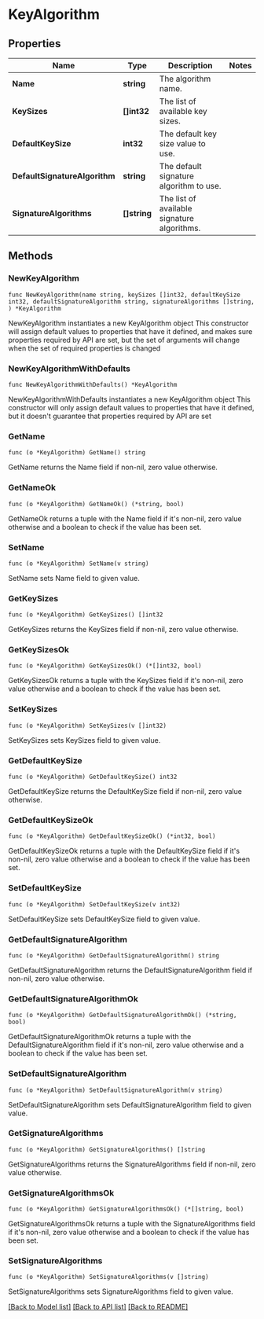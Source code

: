 # KeyAlgorithm

## Properties

Name | Type | Description | Notes
------------ | ------------- | ------------- | -------------
**Name** | **string** | The algorithm name. | 
**KeySizes** | **[]int32** | The list of available key sizes. | 
**DefaultKeySize** | **int32** | The default key size value to use. | 
**DefaultSignatureAlgorithm** | **string** | The default signature algorithm to use. | 
**SignatureAlgorithms** | **[]string** | The list of available signature algorithms. | 

## Methods

### NewKeyAlgorithm

`func NewKeyAlgorithm(name string, keySizes []int32, defaultKeySize int32, defaultSignatureAlgorithm string, signatureAlgorithms []string, ) *KeyAlgorithm`

NewKeyAlgorithm instantiates a new KeyAlgorithm object
This constructor will assign default values to properties that have it defined,
and makes sure properties required by API are set, but the set of arguments
will change when the set of required properties is changed

### NewKeyAlgorithmWithDefaults

`func NewKeyAlgorithmWithDefaults() *KeyAlgorithm`

NewKeyAlgorithmWithDefaults instantiates a new KeyAlgorithm object
This constructor will only assign default values to properties that have it defined,
but it doesn't guarantee that properties required by API are set

### GetName

`func (o *KeyAlgorithm) GetName() string`

GetName returns the Name field if non-nil, zero value otherwise.

### GetNameOk

`func (o *KeyAlgorithm) GetNameOk() (*string, bool)`

GetNameOk returns a tuple with the Name field if it's non-nil, zero value otherwise
and a boolean to check if the value has been set.

### SetName

`func (o *KeyAlgorithm) SetName(v string)`

SetName sets Name field to given value.


### GetKeySizes

`func (o *KeyAlgorithm) GetKeySizes() []int32`

GetKeySizes returns the KeySizes field if non-nil, zero value otherwise.

### GetKeySizesOk

`func (o *KeyAlgorithm) GetKeySizesOk() (*[]int32, bool)`

GetKeySizesOk returns a tuple with the KeySizes field if it's non-nil, zero value otherwise
and a boolean to check if the value has been set.

### SetKeySizes

`func (o *KeyAlgorithm) SetKeySizes(v []int32)`

SetKeySizes sets KeySizes field to given value.


### GetDefaultKeySize

`func (o *KeyAlgorithm) GetDefaultKeySize() int32`

GetDefaultKeySize returns the DefaultKeySize field if non-nil, zero value otherwise.

### GetDefaultKeySizeOk

`func (o *KeyAlgorithm) GetDefaultKeySizeOk() (*int32, bool)`

GetDefaultKeySizeOk returns a tuple with the DefaultKeySize field if it's non-nil, zero value otherwise
and a boolean to check if the value has been set.

### SetDefaultKeySize

`func (o *KeyAlgorithm) SetDefaultKeySize(v int32)`

SetDefaultKeySize sets DefaultKeySize field to given value.


### GetDefaultSignatureAlgorithm

`func (o *KeyAlgorithm) GetDefaultSignatureAlgorithm() string`

GetDefaultSignatureAlgorithm returns the DefaultSignatureAlgorithm field if non-nil, zero value otherwise.

### GetDefaultSignatureAlgorithmOk

`func (o *KeyAlgorithm) GetDefaultSignatureAlgorithmOk() (*string, bool)`

GetDefaultSignatureAlgorithmOk returns a tuple with the DefaultSignatureAlgorithm field if it's non-nil, zero value otherwise
and a boolean to check if the value has been set.

### SetDefaultSignatureAlgorithm

`func (o *KeyAlgorithm) SetDefaultSignatureAlgorithm(v string)`

SetDefaultSignatureAlgorithm sets DefaultSignatureAlgorithm field to given value.


### GetSignatureAlgorithms

`func (o *KeyAlgorithm) GetSignatureAlgorithms() []string`

GetSignatureAlgorithms returns the SignatureAlgorithms field if non-nil, zero value otherwise.

### GetSignatureAlgorithmsOk

`func (o *KeyAlgorithm) GetSignatureAlgorithmsOk() (*[]string, bool)`

GetSignatureAlgorithmsOk returns a tuple with the SignatureAlgorithms field if it's non-nil, zero value otherwise
and a boolean to check if the value has been set.

### SetSignatureAlgorithms

`func (o *KeyAlgorithm) SetSignatureAlgorithms(v []string)`

SetSignatureAlgorithms sets SignatureAlgorithms field to given value.



[[Back to Model list]](../README.md#documentation-for-models) [[Back to API list]](../README.md#documentation-for-api-endpoints) [[Back to README]](../README.md)


